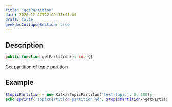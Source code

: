 ```yaml
---
title: "getPartition"
date: 2020-12-27T22:09:37+01:00
draft: false
geekdocCollapseSection: true
---
```

## Description
```php
public function getPartition(): int {}
```
Get partition of topic partition
## Example
```php
$topicPartition = new Kafka\TopicPartiton('test-topic', 0, 100);
echo sprintf('TopicPartition partition %d', $topicPartition->getPartition()) . PHP_EOL;
```